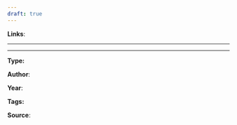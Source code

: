```yaml
---
draft: true
---
```


**Links**:

---

---

**Type:**

**Author**:

**Year**:

**Tags:**

**Source**:
